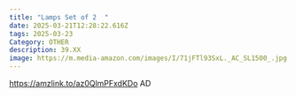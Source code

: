 ```yaml
---
title: "Lamps Set of 2  "
date: 2025-03-21T12:28:22.616Z
tags: 2025-03-23
Category: OTHER
description: 39.XX
image: https://m.media-amazon.com/images/I/71jFTl93SxL._AC_SL1500_.jpg
---
```

https://amzlink.to/az0QlmPFxdKDo  AD